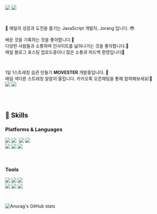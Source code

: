 <a href="https://jnhro1.github.io/" target="_blank"><img src="https://img.shields.io/badge/BLOG-FF9933?style=flat-square&logo=Bloglovin&logoColor=white"/></a>
<a href="mailto:jnhro1@gmail.com" target="_blank"><img src="https://img.shields.io/badge/jnhro1@gmail.com-EA4335?style=flat-square&logo=Gmail&logoColor=white"/></a>

<br>

👋 매일의 성장과 도전을 즐기는 JavaScript 개발자, Jorang 입니다. 😳<br><br>
배운 것을 기록하는 것을 좋아합니다.🤩<br>
다양한 사람들과 소통하며 인사이트를 넓혀나가는 것을 좋아합니다.🧐<br>
매일 블로그 포스팅 업로드중이니 많은 소통과 피드백 환영입니다🥰<br>

<br>

1일 1스트레칭 습관 만들기  <b>MOVESTER</b> 개발중입니다. 🏃<br>
매일 색다른 스트레칭 알람이 울립니다. 카카오톡 오픈채팅을 통해 참여해보세요!👐<br>
<a href="https://open.kakao.com/o/gtZLyR0c" target="_blank"><img src="https://img.shields.io/badge/[MUS]뭅스터 카카오톡 오픈채팅 🏋-9994c4?style=flat-square&logo=&logoColor=white"/></a>&nbsp;<a href="https://open.kakao.com/o/gtZLyR0c" target="_blank"><img src="https://img.shields.io/badge/[MUS]뭅스터 블로그-03C75A?style=flat-square&logo=Naver&logoColor=white"/></a>

<br><br>

## 👊 Skills

### Platforms & Languages
<img src="https://img.shields.io/badge/JavaScript-F7DF1E?style=flat-square&logo=JavaScript&logoColor=white"/>&nbsp;<img src="https://img.shields.io/badge/Node.js-339933?style=flat-square&logo=Node.js&logoColor=white"/> &nbsp;<img src="https://img.shields.io/badge/MySQL-4479A1?style=flat-square&logo=MySQL&logoColor=white"/>&nbsp;<img src="https://img.shields.io/badge/React-61DAFB?style=flat-square&logo=React&logoColor=white"/><br><img src="https://img.shields.io/badge/Redis-DC382D?style=flat-square&logo=Redis&logoColor=white"/>&nbsp;<img src="https://img.shields.io/badge/HTML5-E34F26?style=flat-square&logo=HTML5&logoColor=white"/>&nbsp;<img src="https://img.shields.io/badge/CSS3-1572B6?style=flat-square&logo=CSS3&logoColor=white"/>&nbsp;

<br>

### Tools

<img src="https://img.shields.io/badge/VisualStudioCode-007ACC?style=flat-square&logo=VisualStudioCode&logoColor=white"/>&nbsp;<img src="https://img.shields.io/badge/Postman-FF6C37?style=flat-square&logo=Postman&logoColor=white"/>&nbsp;<img src="https://img.shields.io/badge/Figma-F24E1E?style=flat-square&logo=Figma&logoColor=white"/><br><img src="https://img.shields.io/badge/Git-F05032?style=flat-square&logo=Git&logoColor=white"/>&nbsp;<img src="https://img.shields.io/badge/Slack-4A154B?style=flat-square&logo=Slack&logoColor=white"/>&nbsp;<img src="https://img.shields.io/badge/Notion-000000?style=flat-square&logo=Notion&logoColor=white"/>

<br>

![Anurag's GitHub stats](https://github-readme-stats.vercel.app/api?username=jnhro1&theme=onedark&show_icons=true)
